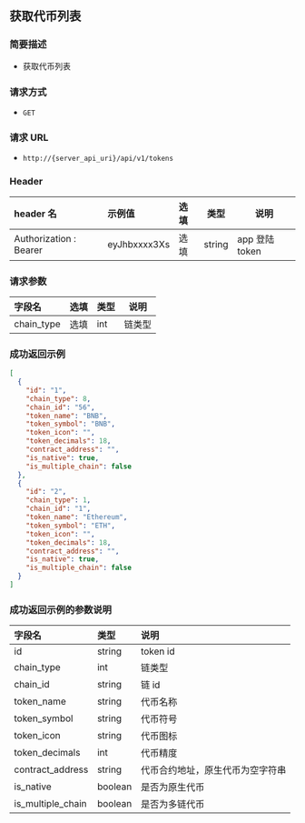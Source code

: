## 获取代币列表

### 简要描述

- 获取代币列表

### 请求方式

- `GET`

### 请求 URL

- `http://{server_api_uri}/api/v1/tokens`

### Header

| header 名              | 示例值       | 选填 | 类型   | 说明           |
| :--------------------- | :----------- | :--- | ------ | -------------- |
| Authorization : Bearer | eyJhbxxxx3Xs | 选填 | string | app 登陆 token |

### 请求参数

| 字段名     | 选填 | 类型 | 说明   |
| :--------- | :--- | :--- | ------ |
| chain_type | 选填 | int  | 链类型 |

### 成功返回示例

```json
[
  {
    "id": "1",
    "chain_type": 8,
    "chain_id": "56",
    "token_name": "BNB",
    "token_symbol": "BNB",
    "token_icon": "",
    "token_decimals": 18,
    "contract_address": "",
    "is_native": true,
    "is_multiple_chain": false
  },
  {
    "id": "2",
    "chain_type": 1,
    "chain_id": "1",
    "token_name": "Ethereum",
    "token_symbol": "ETH",
    "token_icon": "",
    "token_decimals": 18,
    "contract_address": "",
    "is_native": true,
    "is_multiple_chain": false
  }
]
```

### 成功返回示例的参数说明

| 字段名            | 类型    | 说明                             |
| :---------------- | :------ | :------------------------------- |
| id                | string  | token id                         |
| chain_type        | int     | 链类型                           |
| chain_id          | string  | 链 id                            |
| token_name        | string  | 代币名称                         |
| token_symbol      | string  | 代币符号                         |
| token_icon        | string  | 代币图标                         |
| token_decimals    | int     | 代币精度                         |
| contract_address  | string  | 代币合约地址，原生代币为空字符串 |
| is_native         | boolean | 是否为原生代币                   |
| is_multiple_chain | boolean | 是否为多链代币                   |
